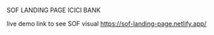 SOF LANDING PAGE ICICI BANK

live demo link to see SOF visual https://sof-landing-page.netlify.app/
